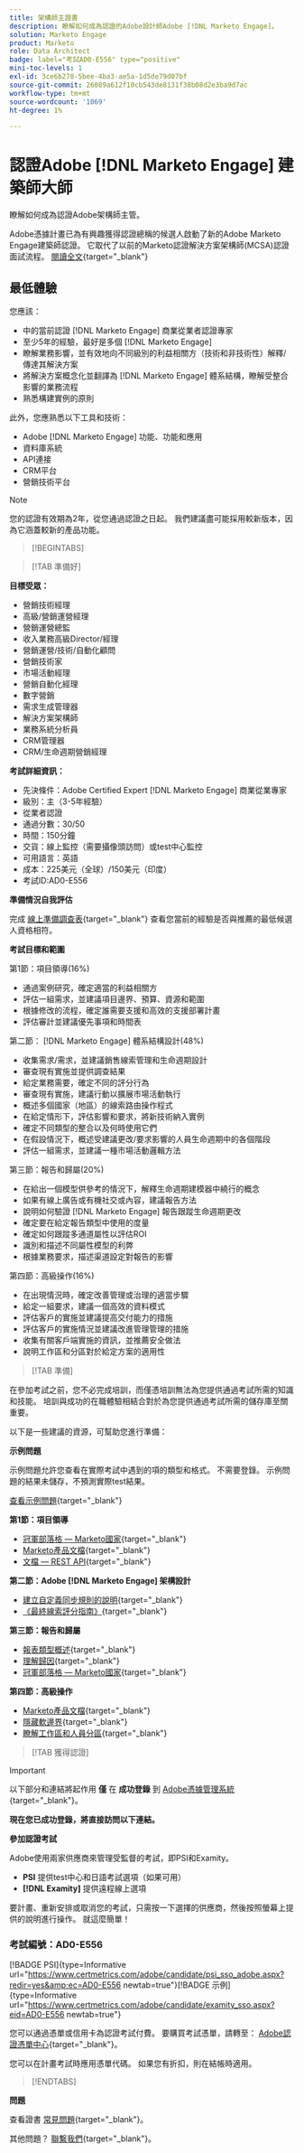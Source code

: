 ```yaml
---
title: 架構師主證書
description: 瞭解如何成為認證的Adobe設計師Adobe [!DNL Marketo Engage]。
solution: Marketo Engage
product: Marketo
role: Data Architect
badge: label="考試AD0-E556" type="positive"
mini-toc-levels: 1
exl-id: 3ce6b278-5bee-4ba3-ae5a-1d5de79d07bf
source-git-commit: 26089a612f10cb543de8131f38b08d2e3ba9d7ac
workflow-type: tm+mt
source-wordcount: '1069'
ht-degree: 1%

---
```


# 認證Adobe [!DNL Marketo Engage] 建築師大師

瞭解如何成為認證Adobe架構師主管。

Adobe憑據計畫已為有興趣獲得認證總稱的候選人啟動了新的Adobe Marketo Engage建築師認證。 它取代了以前的Marketo認證解決方案架構師(MCSA)認證面試流程。 [閱讀全文](https://solutionpartners.adobe.com/solution-partners/news/2022/02/a-new-standard-for-adobe-marketo-engage-certified-architects.html){target="_blank"}

## 最低體驗

您應該：

* 中的當前認證 [!DNL Marketo Engage] 商業從業者認證專家
* 至少5年的經驗，最好是多個 [!DNL Marketo Engage]
* 瞭解業務影響，並有效地向不同級別的利益相關方（技術和非技術性）解釋/傳達其解決方案
* 將解決方案概念化並翻譯為 [!DNL Marketo Engage] 體系結構，瞭解受整合影響的業務流程
* 熟悉構建實例的原則

此外，您應熟悉以下工具和技術：

* Adobe [!DNL Marketo Engage] 功能、功能和應用
* 資料庫系統
* API連接
* CRM平台
* 營銷技術平台

>[!NOTE]
>
>您的認證有效期為2年，從您通過認證之日起。 我們建議盡可能採用較新版本，因為它涵蓋較新的產品功能。

>[!BEGINTABS]

>[!TAB 準備好]

**目標受眾：**

* 營銷技術經理
* 高級/營銷運營經理
* 營銷運營總監
* 收入業務高級Director/經理
* 營銷運營/技術/自動化顧問
* 營銷技術家
* 市場活動經理
* 營銷自動化經理
* 數字營銷
* 需求生成管理器
* 解決方案架構師
* 業務系統分析員
* CRM管理器
* CRM/生命週期營銷經理

**考試詳細資訊：**

* 先決條件：Adobe Certified Expert [!DNL Marketo Engage] 商業從業專家
* 級別：主（3-5年經驗）
* 從業者認證
* 通過分數：30/50
* 時間：150分鐘
* 交貨：線上監控（需要攝像頭訪問）或test中心監控
* 可用語言：英語
* 成本：225美元（全球）/150美元（印度）
* 考試ID:AD0-E556

**準備情況自我評估**

完成 [線上準備調查表](https://scorpion.caveon.com/launchpad/ad-q-e556-readiness-questionnaire-for-adobe-marketo-engage-architect-master-exam/ad-q-e556-readiness-questionnaire-for-adobe-marketo-engage-architect-master-exam){target="_blank"} 查看您當前的經驗是否與推薦的最低候選人資格相符。

**考試目標和範圍**

第1節：項目領導(16%)

* 通過案例研究，確定適當的利益相關方
* 評估一組需求，並建議項目邊界、預算、資源和範圍
* 根據修改的流程，確定誰需要支援和高效的支援部署計畫
* 評估審計並建議優先事項和時間表

第二節： [!DNL Marketo Engage] 體系結構設計(48%)

* 收集需求/需求，並建議銷售線索管理和生命週期設計
* 審查現有實施並提供調查結果
* 給定業務需要，確定不同的評分行為
* 審查現有實施，建議行動以擴展市場活動執行
* 概述多個國家（地區）的線索路由操作程式
* 在給定情形下，評估影響和要求，將新技術納入實例
* 確定不同類型的整合以及何時使用它們
* 在假設情況下，概述受建議更改/要求影響的人員生命週期中的各個階段
* 評估一組需求，並建議一種市場活動邏輯方法

第三節：報告和歸屬(20%)

* 在給出一個模型供參考的情況下，解釋生命週期建模器中繞行的概念
* 如果有線上廣告或有機社交或內容，建議報告方法
* 說明如何驗證 [!DNL Marketo Engage] 報告跟蹤生命週期更改
* 確定要在給定報告類型中使用的度量
* 確定如何跟蹤多通道屬性以評估ROI
* 識別和描述不同屬性模型的利弊
* 根據業務要求，描述渠道設定對報告的影響

第四節：高級操作(16%)

* 在出現情況時，確定改善管理或治理的適當步驟
* 給定一組要求，建議一個高效的資料模式
* 評估客戶的實施並建議提高交付能力的措施
* 評估客戶的實施情況並建議改進管理管理的措施
* 收集有關客戶端實施的資訊，並推薦安全做法
* 說明工作區和分區對於給定方案的適用性

>[!TAB 準備]

在參加考試之前，您不必完成培訓，而僅憑培訓無法為您提供通過考試所需的知識和技能。 培訓與成功的在職體驗相結合對於為您提供通過考試所需的儲存庫至關重要。

以下是一些建議的資源，可幫助您進行準備：

**示例問題**

示例問題允許您查看在實際考試中遇到的項的類型和格式。 不需要登錄。 示例問題的結果未儲存，不預測實際test結果。

[查看示例問題](https://scorpion.caveon.com/launchpad/ad0-e556-adobe-marketo-engage-architect-master-exam-copy-pewwl4){target="_blank"}

**第1節：項目領導**

* [冠軍部落格 — Marketo國家](https://nation.marketo.com/t5/champion-blog/ct-p/champion-program){target="_blank"}
* [Marketo產品文檔](https://experienceleague.adobe.com/docs/marketo/using/home.html?lang=zh-Hant){target="_blank"}
* [文檔 — REST API](https://developers.marketo.com/rest-api/){target="_blank"}

**第二節：Adobe [!DNL Marketo Engage] 架構設計**

* [建立自定義同步規則的說明](https://nation.marketo.com/t5/product-blogs/instructions-for-creating-a-custom-sync-rule/ba-p/242758#:~:text=First%2C%20what%20is%20a%20custom,have%20them%20sync%20to%20Marketo.){target="_blank"}
* [《最終線索評分指南》](https://business.adobe.com/resources/guides/lead-scoring.html){target="_blank"}

**第三節：報告和歸屬**

* [報表類型概述](https://experienceleague.adobe.com/docs/marketo/using/product-docs/reporting/basic-reporting/report-types/report-type-overview.html?lang=en){target="_blank"}
* [理解歸因](https://experienceleague.adobe.com/docs/marketo/using/product-docs/reporting/revenue-cycle-analytics/revenue-tools/attribution/understanding-attribution.html?lang=en){target="_blank"}
* [冠軍部落格 — Marketo國家](https://nation.marketo.com/t5/champion-blog/ct-p/champion-program){target="_blank"}

**第四節：高級操作**

* [Marketo產品文檔](https://experienceleague.adobe.com/docs/marketo/using/home.html?lang=zh-Hant){target="_blank"}
* [隱藏軟邊界](https://nation.marketo.com/t5/product-discussions/suppressing-soft-bounces-any-email-min-3x-encouraged/m-p/209411#M153533){target="_blank"}
* [瞭解工作區和人員分區](https://experienceleague.adobe.com/docs/marketo/using/product-docs/administration/workspaces-and-person-partitions/understanding-workspaces-and-person-partitions.html?lang=en){target="_blank"}

>[!TAB 獲得認證]

>[!IMPORTANT]
>
>以下部分和連結將起作用 **僅**  在 **成功登錄** 到 [Adobe憑據管理系統](http://www.certmetrics.com/adobe){target="_blank"}。


**現在您已成功登錄，將直接訪問以下連結。**

**參加認證考試**

Adobe使用兩家供應商來管理受監督的考試，即PSI和Examity。

* **PSI** 提供test中心和日語考試選項（如果可用）
* **[!DNL Examity]** 提供遠程線上選項

要計畫、重新安排或取消您的考試，只需按一下選擇的供應商，然後按照螢幕上提供的說明進行操作。 就這麼簡單！

### 考試編號：AD0-E556

[!BADGE PSI]{type=Informative url="https://www.certmetrics.com/adobe/candidate/psi_sso_adobe.aspx?redir=yes&amp;ec=AD0-E556 newtab=true"}[!BADGE 示例]{type=Informative url="https://www.certmetrics.com/adobe/candidate/examity_sso.aspx?eid=AD0-E556 newtab=true"}

您可以通過憑單或信用卡為認證考試付費。 要購買考試憑單，請轉至： [Adobe認證憑單中心](https://market.xvoucher.com/adobe/global){target="_blank"}。

您可以在計畫考試時應用憑單代碼。 如果您有折扣，則在結帳時適用。

>[!ENDTABS]

**問題**

查看證書 [常見問題](https://experienceleague.adobe.com/docs/certification/certification/faq.html?lang=en){target="_blank"}。

其他問題？ [聯繫我們](mailto:certif@adobe.com){target="_blank"}。
